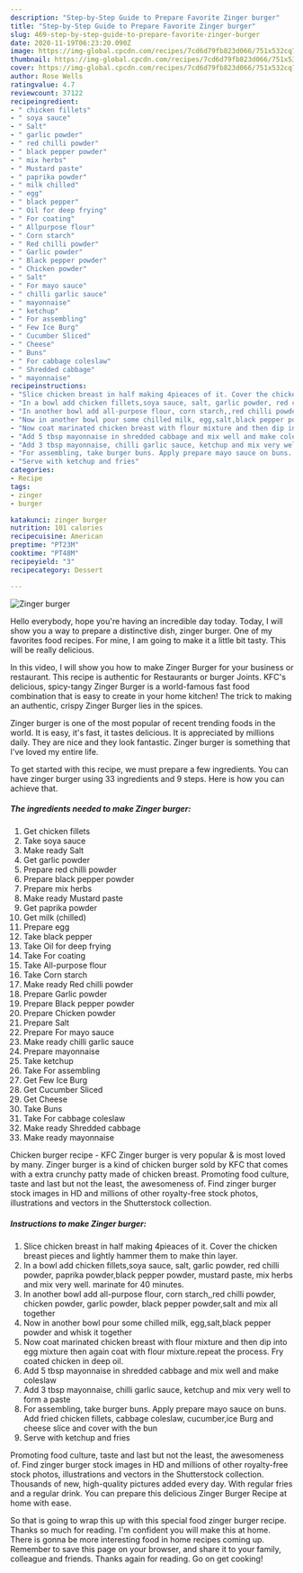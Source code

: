 ```yaml
---
description: "Step-by-Step Guide to Prepare Favorite Zinger burger"
title: "Step-by-Step Guide to Prepare Favorite Zinger burger"
slug: 469-step-by-step-guide-to-prepare-favorite-zinger-burger
date: 2020-11-19T06:23:20.090Z
image: https://img-global.cpcdn.com/recipes/7cd6d79fb823d066/751x532cq70/zinger-burger-recipe-main-photo.jpg
thumbnail: https://img-global.cpcdn.com/recipes/7cd6d79fb823d066/751x532cq70/zinger-burger-recipe-main-photo.jpg
cover: https://img-global.cpcdn.com/recipes/7cd6d79fb823d066/751x532cq70/zinger-burger-recipe-main-photo.jpg
author: Rose Wells
ratingvalue: 4.7
reviewcount: 37122
recipeingredient:
- " chicken fillets"
- " soya sauce"
- " Salt"
- " garlic powder"
- " red chilli powder"
- " black pepper powder"
- " mix herbs"
- " Mustard paste"
- " paprika powder"
- " milk chilled"
- " egg"
- " black pepper"
- " Oil for deep frying"
- " For coating"
- " Allpurpose flour"
- " Corn starch"
- " Red chilli powder"
- " Garlic powder"
- " Black pepper powder"
- " Chicken powder"
- " Salt"
- " For mayo sauce"
- " chilli garlic sauce"
- " mayonnaise"
- " ketchup"
- " For assembling"
- " Few Ice Burg"
- " Cucumber Sliced"
- " Cheese"
- " Buns"
- " For cabbage coleslaw"
- " Shredded cabbage"
- " mayonnaise"
recipeinstructions:
- "Slice chicken breast in half making 4pieaces of it. Cover the chicken breast pieces and lightly hammer them to make thin layer."
- "In a bowl add chicken fillets,soya sauce, salt, garlic powder, red chilli powder, paprika powder,black pepper powder, mustard paste, mix herbs and mix very well. marinate for 40 minutes."
- "In another bowl add all-purpose flour, corn starch,,red chilli powder, chicken powder, garlic powder, black pepper powder,salt and mix all together"
- "Now in another bowl pour some chilled milk, egg,salt,black pepper powder and whisk it together"
- "Now coat marinated chicken breast with flour mixture and then dip into egg mixture then again coat with flour mixture.repeat the process. Fry coated chicken in deep oil."
- "Add 5 tbsp mayonnaise in shredded cabbage and mix well and make coleslaw"
- "Add 3 tbsp mayonnaise, chilli garlic sauce, ketchup and mix very well to form a paste"
- "For assembling, take burger buns. Apply prepare mayo sauce on buns. Add fried chicken fillets, cabbage coleslaw, cucumber,ice Burg and cheese slice and cover with the bun"
- "Serve with ketchup and fries"
categories:
- Recipe
tags:
- zinger
- burger

katakunci: zinger burger 
nutrition: 101 calories
recipecuisine: American
preptime: "PT23M"
cooktime: "PT48M"
recipeyield: "3"
recipecategory: Dessert

---
```



![Zinger burger](https://img-global.cpcdn.com/recipes/7cd6d79fb823d066/751x532cq70/zinger-burger-recipe-main-photo.jpg)

Hello everybody, hope you're having an incredible day today. Today, I will show you a way to prepare a distinctive dish, zinger burger. One of my favorites food recipes. For mine, I am going to make it a little bit tasty. This will be really delicious.

In this video, I will show you how to make Zinger Burger for your business or restaurant. This recipe is authentic for Restaurants or burger Joints. KFC&#39;s delicious, spicy-tangy Zinger Burger is a world-famous fast food combination that is easy to create in your home kitchen! The trick to making an authentic, crispy Zinger Burger lies in the spices.

Zinger burger is one of the most popular of recent trending foods in the world. It is easy, it's fast, it tastes delicious. It is appreciated by millions daily. They are nice and they look fantastic. Zinger burger is something that I've loved my entire life.


To get started with this recipe, we must prepare a few ingredients. You can have zinger burger using 33 ingredients and 9 steps. Here is how you can achieve that.

<!--inarticleads1-->

##### The ingredients needed to make Zinger burger:

1. Get  chicken fillets
1. Take  soya sauce
1. Make ready  Salt
1. Get  garlic powder
1. Prepare  red chilli powder
1. Prepare  black pepper powder
1. Prepare  mix herbs
1. Make ready  Mustard paste
1. Get  paprika powder
1. Get  milk (chilled)
1. Prepare  egg
1. Take  black pepper
1. Take  Oil for deep frying
1. Take  For coating
1. Take  All-purpose flour
1. Take  Corn starch
1. Make ready  Red chilli powder
1. Prepare  Garlic powder
1. Prepare  Black pepper powder
1. Prepare  Chicken powder
1. Prepare  Salt
1. Prepare  For mayo sauce
1. Make ready  chilli garlic sauce
1. Prepare  mayonnaise
1. Take  ketchup
1. Take  For assembling
1. Get  Few Ice Burg
1. Get  Cucumber Sliced
1. Get  Cheese
1. Take  Buns
1. Take  For cabbage coleslaw
1. Make ready  Shredded cabbage
1. Make ready  mayonnaise


Chicken burger recipe - KFC Zinger burger is very popular &amp; is most loved by many. Zinger burger is a kind of chicken burger sold by KFC that comes with a extra crunchy patty made of chicken breast. Promoting food culture, taste and last but not the least, the awesomeness of. Find zinger burger stock images in HD and millions of other royalty-free stock photos, illustrations and vectors in the Shutterstock collection. 

<!--inarticleads2-->

##### Instructions to make Zinger burger:

1. Slice chicken breast in half making 4pieaces of it. Cover the chicken breast pieces and lightly hammer them to make thin layer.
1. In a bowl add chicken fillets,soya sauce, salt, garlic powder, red chilli powder, paprika powder,black pepper powder, mustard paste, mix herbs and mix very well. marinate for 40 minutes.
1. In another bowl add all-purpose flour, corn starch,,red chilli powder, chicken powder, garlic powder, black pepper powder,salt and mix all together
1. Now in another bowl pour some chilled milk, egg,salt,black pepper powder and whisk it together
1. Now coat marinated chicken breast with flour mixture and then dip into egg mixture then again coat with flour mixture.repeat the process. Fry coated chicken in deep oil.
1. Add 5 tbsp mayonnaise in shredded cabbage and mix well and make coleslaw
1. Add 3 tbsp mayonnaise, chilli garlic sauce, ketchup and mix very well to form a paste
1. For assembling, take burger buns. Apply prepare mayo sauce on buns. Add fried chicken fillets, cabbage coleslaw, cucumber,ice Burg and cheese slice and cover with the bun
1. Serve with ketchup and fries


Promoting food culture, taste and last but not the least, the awesomeness of. Find zinger burger stock images in HD and millions of other royalty-free stock photos, illustrations and vectors in the Shutterstock collection. Thousands of new, high-quality pictures added every day. With regular fries and a regular drink. You can prepare this delicious Zinger Burger Recipe at home with ease. 

So that is going to wrap this up with this special food zinger burger recipe. Thanks so much for reading. I'm confident you will make this at home. There is gonna be more interesting food in home recipes coming up. Remember to save this page on your browser, and share it to your family, colleague and friends. Thanks again for reading. Go on get cooking!
